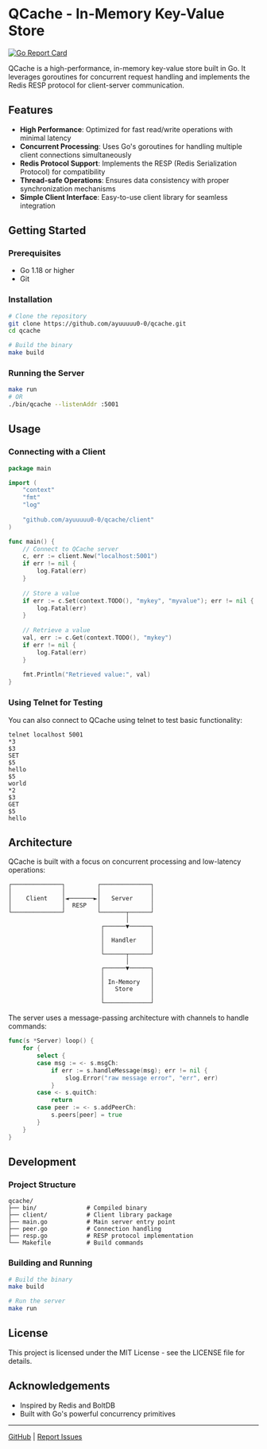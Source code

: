 # QCache - In-Memory Key-Value Store

[![Go Report Card](https://goreportcard.com/badge/github.com/ayuuuuu0-0/qcache)](https://goreportcard.com/report/github.com/ayuuuuu0-0/qcache)

QCache is a high-performance, in-memory key-value store built in Go. It leverages goroutines for concurrent request handling and implements the Redis RESP protocol for client-server communication.

## Features

- **High Performance**: Optimized for fast read/write operations with minimal latency
- **Concurrent Processing**: Uses Go's goroutines for handling multiple client connections simultaneously
- **Redis Protocol Support**: Implements the RESP (Redis Serialization Protocol) for compatibility
- **Thread-safe Operations**: Ensures data consistency with proper synchronization mechanisms
- **Simple Client Interface**: Easy-to-use client library for seamless integration

## Getting Started

### Prerequisites

- Go 1.18 or higher
- Git

### Installation

```bash
# Clone the repository
git clone https://github.com/ayuuuuu0-0/qcache.git
cd qcache

# Build the binary
make build
```

### Running the Server

```bash
make run
# OR
./bin/qcache --listenAddr :5001
```

## Usage

### Connecting with a Client

```go
package main

import (
    "context"
    "fmt"
    "log"
    
    "github.com/ayuuuuu0-0/qcache/client"
)

func main() {
    // Connect to QCache server
    c, err := client.New("localhost:5001")
    if err != nil {
        log.Fatal(err)
    }
    
    // Store a value
    if err := c.Set(context.TODO(), "mykey", "myvalue"); err != nil {
        log.Fatal(err)
    }
    
    // Retrieve a value
    val, err := c.Get(context.TODO(), "mykey")
    if err != nil {
        log.Fatal(err)
    }
    
    fmt.Println("Retrieved value:", val)
}
```

### Using Telnet for Testing

You can also connect to QCache using telnet to test basic functionality:

```
telnet localhost 5001
*3
$3
SET
$5
hello
$5
world
*2
$3
GET
$5
hello
```

## Architecture

QCache is built with a focus on concurrent processing and low-latency operations:

```
┌──────────────┐         ┌──────────────┐
│              │         │              │
│    Client    │◄───────►│   Server     │
│              │  RESP   │              │
└──────────────┘         └───────┬──────┘
                                 │
                          ┌──────▼──────┐
                          │             │
                          │  Handler    │
                          │             │
                          └──────┬──────┘
                                 │
                          ┌──────▼──────┐
                          │             │
                          │ In-Memory   │
                          │   Store     │
                          │             │
                          └─────────────┘
```

The server uses a message-passing architecture with channels to handle commands:

```go
func(s *Server) loop() {
    for {
        select {
        case msg := <- s.msgCh:
            if err := s.handleMessage(msg); err != nil {
                slog.Error("raw message error", "err", err)
            }
        case <- s.quitCh:
            return 
        case peer := <- s.addPeerCh:
            s.peers[peer] = true
        }
    }
}
```

## Development

### Project Structure

```
qcache/
├── bin/              # Compiled binary
├── client/           # Client library package
├── main.go           # Main server entry point
├── peer.go           # Connection handling
├── resp.go           # RESP protocol implementation
└── Makefile          # Build commands
```

### Building and Running

```bash
# Build the binary
make build

# Run the server
make run
```

## License

This project is licensed under the MIT License - see the LICENSE file for details.

## Acknowledgements

- Inspired by Redis and BoltDB
- Built with Go's powerful concurrency primitives

---

[GitHub](https://github.com/ayuuuuu0-0/qcache) | [Report Issues](https://github.com/ayuuuuu0-0/qcache/issues)
